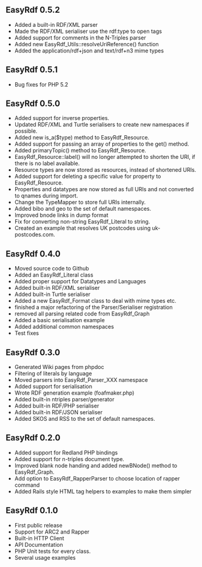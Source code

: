 EasyRdf 0.5.2
-------------
* Added a built-in RDF/XML parser
* Made the RDF/XML serialiser use the rdf:type to open tags
* Added support for comments in the N-Triples parser
* Added new EasyRdf_Utils::resolveUriReference() function
* Added the application/rdf+json and text/rdf+n3 mime types


EasyRdf 0.5.1
-------------
* Bug fixes for PHP 5.2


EasyRdf 0.5.0
-------------
* Added support for inverse properties.
* Updated RDF/XML and Turtle serialisers to create new namespaces if possible.
* Added new is_a($type) method to EasyRdf_Resource.
* Added support for passing an array of properties to the get() method.
* Added primaryTopic() method to EasyRdf_Resource.
* EasyRdf_Resource::label() will no longer attempted to shorten the URI,
  if there is no label available.
* Resource types are now stored as resources, instead of shortened URIs.
* Added support for deleting a specific value for property to EasyRdf_Resource.
* Properties and datatypes are now stored as full URIs and not
  converted to qnames during import.
* Change the TypeMapper to store full URIs internally.
* Added bibo and geo to the set of default namespaces.
* Improved bnode links in dump format
* Fix for converting non-string EasyRdf_Literal to string.
* Created an example that resolves UK postcodes using uk-postcodes.com.


EasyRdf 0.4.0
-------------
* Moved source code to Github
* Added an EasyRdf_Literal class
* Added proper support for Datatypes and Languages
* Added built-in RDF/XML serialiser
* Added built-in Turtle serialiser
* Added a new EasyRdf_Format class to deal with mime types etc.
* finished a major refactoring of the Parser/Serialiser registration
* removed all parsing related code from EasyRdf_Graph
* Added a basic serialisation example
* Added additional common namespaces
* Test fixes


EasyRdf 0.3.0
-------------
* Generated Wiki pages from phpdoc
* Filtering of literals by language
* Moved parsers into EasyRdf_Parser_XXX namespace
* Added support for serialisation
* Wrote RDF generation example (foafmaker.php)
* Added built-in ntriples parser/generator
* Added built-in RDF/PHP serialiser
* Added built-in RDF/JSON serialiser
* Added SKOS and RSS to the set of default namespaces.


EasyRdf 0.2.0
-------------
* Added support for Redland PHP bindings
* Added support for n-triples document type.
* Improved blank node handing and added newBNode() method to EasyRdf_Graph.
* Add option to EasyRdf_RapperParser to choose location of rapper command
* Added Rails style HTML tag helpers to examples to make them simpler


EasyRdf 0.1.0
-------------
* First public release
* Support for ARC2 and Rapper
* Built-in HTTP Client
* API Documentation
* PHP Unit tests for every class.
* Several usage examples
